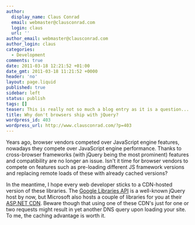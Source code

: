 ```yaml
---
author:
  display_name: Claus Conrad
  email: webmaster@clausconrad.com
  login: claus
  url: ''
author_email: webmaster@clausconrad.com
author_login: claus
categories:
  - Development
comments: true
date: 2011-03-18 12:21:52 +01:00
date_gmt: 2011-03-18 11:21:52 +0000
header: 'no'
layout: page.liquid
published: true
sidebar: left
status: publish
tags: []
teaser: This is really not so much a blog entry as it is a question... why don't browsers "ship" with jQuery and other common frameworks?
title: Why don't browsers ship with jQuery?
wordpress_id: 403
wordpress_url: http://www.clausconrad.com/?p=403
---
```

Years ago, browser vendors competed over JavaScript engine features, nowadays they compete over JavaScript engine performance. Thanks to cross-browser frameworks (with jQuery being the most prominent) features and compatibility are no longer an issue. Isn't it time for browser vendors to compete on features such as pre-loading different JS framework versions and replacing remote loads of these with already cached versions?

In the meantime, I hope every web developer sticks to a CDN-hosted version of these libraries. The [Google Libraries API](https://developers.google.com/speed/libraries?csw=1) is a well-known jQuery host by now, but Microsoft also hosts a couple of libraries for you at their [ASP.NET CDN](https://docs.microsoft.com/en-us/aspnet/ajax/cdn/overview). Beware though that using one of these CDN's just for one or two requests might result in yet another DNS query upon loading your site. To me, the caching advantage is worth it.
